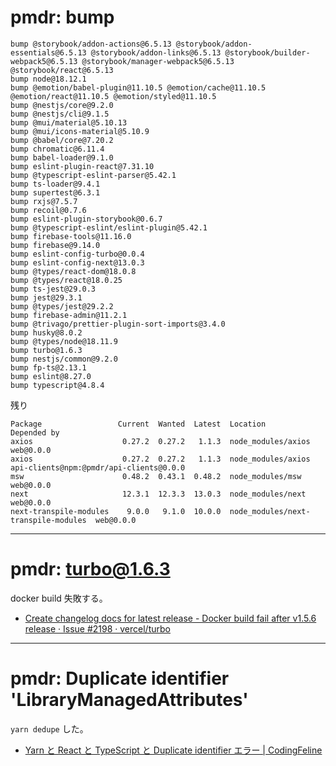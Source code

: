 # pmdr: bump

```
bump @storybook/addon-actions@6.5.13 @storybook/addon-essentials@6.5.13 @storybook/addon-links@6.5.13 @storybook/builder-webpack5@6.5.13 @storybook/manager-webpack5@6.5.13 @storybook/react@6.5.13
bump node@18.12.1
bump @emotion/babel-plugin@11.10.5 @emotion/cache@11.10.5 @emotion/react@11.10.5 @emotion/styled@11.10.5
bump @nestjs/core@9.2.0
bump @nestjs/cli@9.1.5
bump @mui/material@5.10.13
bump @mui/icons-material@5.10.9
bump @babel/core@7.20.2
bump chromatic@6.11.4
bump babel-loader@9.1.0
bump eslint-plugin-react@7.31.10
bump @typescript-eslint-parser@5.42.1
bump ts-loader@9.4.1
bump supertest@6.3.1
bump rxjs@7.5.7
bump recoil@0.7.6
bump eslint-plugin-storybook@0.6.7
bump @typescript-eslint/eslint-plugin@5.42.1
bump firebase-tools@11.16.0
bump firebase@9.14.0
bump eslint-config-turbo@0.0.4
bump eslint-config-next@13.0.3
bump @types/react-dom@18.0.8
bump @types/react@18.0.25
bump ts-jest@29.0.3
bump jest@29.3.1
bump @types/jest@29.2.2
bump firebase-admin@11.2.1
bump @trivago/prettier-plugin-sort-imports@3.4.0
bump husky@8.0.2
bump @types/node@18.11.9
bump turbo@1.6.3
bump nestjs/common@9.2.0
bump fp-ts@2.13.1
bump eslint@8.27.0
bump typescript@4.8.4
```

残り

```
Package                 Current  Wanted  Latest  Location                             Depended by
axios                    0.27.2  0.27.2   1.1.3  node_modules/axios                   web@0.0.0
axios                    0.27.2  0.27.2   1.1.3  node_modules/axios                   api-clients@npm:@pmdr/api-clients@0.0.0
msw                      0.48.2  0.43.1  0.48.2  node_modules/msw                     web@0.0.0
next                     12.3.1  12.3.3  13.0.3  node_modules/next                    web@0.0.0
next-transpile-modules    9.0.0   9.1.0  10.0.0  node_modules/next-transpile-modules  web@0.0.0
```

---

# pmdr: turbo@1.6.3

docker build 失敗する。

- [Create changelog docs for latest release \- Docker build fail after v1\.5\.6 release · Issue \#2198 · vercel/turbo](https://github.com/vercel/turbo/issues/2198)

---

# pmdr: Duplicate identifier 'LibraryManagedAttributes'

`yarn dedupe` した。

- [Yarn と React と TypeScript と Duplicate identifier エラー \| CodingFeline](https://www.codingfeline.com/2021/06/06/dedupe-react-type-conflict/)
